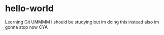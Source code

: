 # hello-world
Leerning Git
UMMMM i should be studying but im doing this instead
also im gonna stop now
CYA

